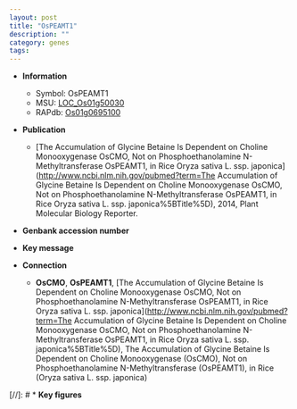 ```yaml
---
layout: post
title: "OsPEAMT1"
description: ""
category: genes
tags: 
---
```


* **Information**  
    + Symbol: OsPEAMT1  
    + MSU: [LOC_Os01g50030](http://rice.uga.edu/cgi-bin/ORF_infopage.cgi?orf=LOC_Os01g50030)  
    + RAPdb: [Os01g0695100](https://rapdb.dna.affrc.go.jp/locus/?name=Os01g0695100)  

* **Publication**  
    + [The Accumulation of Glycine Betaine Is Dependent on Choline Monooxygenase OsCMO, Not on Phosphoethanolamine N-Methyltransferase OsPEAMT1, in Rice Oryza sativa L. ssp. japonica](http://www.ncbi.nlm.nih.gov/pubmed?term=The Accumulation of Glycine Betaine Is Dependent on Choline Monooxygenase OsCMO, Not on Phosphoethanolamine N-Methyltransferase OsPEAMT1, in Rice Oryza sativa L. ssp. japonica%5BTitle%5D), 2014, Plant Molecular Biology Reporter.

* **Genbank accession number**  

* **Key message**  

* **Connection**  
    + __OsCMO__, __OsPEAMT1__, [The Accumulation of Glycine Betaine Is Dependent on Choline Monooxygenase OsCMO, Not on Phosphoethanolamine N-Methyltransferase OsPEAMT1, in Rice Oryza sativa L. ssp. japonica](http://www.ncbi.nlm.nih.gov/pubmed?term=The Accumulation of Glycine Betaine Is Dependent on Choline Monooxygenase OsCMO, Not on Phosphoethanolamine N-Methyltransferase OsPEAMT1, in Rice Oryza sativa L. ssp. japonica%5BTitle%5D), The Accumulation of Glycine Betaine Is Dependent on Choline Monooxygenase (OsCMO), Not on Phosphoethanolamine N-Methyltransferase (OsPEAMT1), in Rice (Oryza sativa L. ssp. japonica)

[//]: # * **Key figures**  


